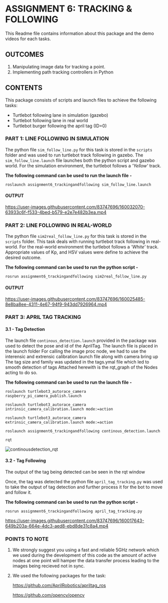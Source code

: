 <h1>ASSIGNMENT 6: TRACKING & FOLLOWING</h1>

This Readme file contains information about this package and the demo videos for each tasks.

<h2>OUTCOMES</h2>

1.  Manipulating image data for tracking a point.
2.  Implementing path tracking controllers in Python

<h2>CONTENTS</h2>

This package consists of scripts and launch files to achieve the following tasks:

- Turtlebot following lane in simulation (gazebo)
- Turtlebot following lane in real world
- Turtlebot burger following the april tag (ID=0)

<h3>PART 1: LINE FOLLOWING IN SIMULATION</h3>

The python file `sim_follow_line.py` for this task is stored in the `scripts` folder and was used to run turtlebot track following in gazebo. The `sim_follow_line.launch` file launches both the python script and gazebo world. For the simulation environment, the turtlebot follows a <I>'Yellow'</I> track. 

<b>The following command can be used to run the launch file - </b>

`roslaunch assignment6_trackingandfollowing sim_follow_line.launch`

<h4>OUTPUT</h4>

https://user-images.githubusercontent.com/83747696/160032070-63933c6f-f533-4bed-b579-e2e7e482b3ea.mp4

<h3>PART 2: LINE FOLLOWING IN REAL-WORLD</h3>

The python file `sim2real_follow_line.py` for this task is stored in the `scripts` folder. This task deals with running turtlebot track following in real-world. For the real-world environment the turtlebot follows a <I>'White'</I> track. Appropriate values of Kp, and HSV values were define to achieve the desired outcome.

<b>The following command can be used to run the python script - </b>

`rosrun assignment6_trackingandfollowing sim2real_follow_line.py`

<h4>OUTPUT</h4>

https://user-images.githubusercontent.com/83747696/160025485-8e8ba8ee-4311-4e67-94f9-943dd7926964.mp4

<h3>PART 3: APRIL TAG TRACKING</h3>

<h4>3.1 - Tag Detection</h4>

The launch file `continous_detection.launch` provided in the package was used to detect the pose and id of the AprilTag.
The launch file is placed in the launch folder
For calling the image proc node, we had to use the interensic and extrensic calibration launch file along with camera bring up
The tag size and family was updated in the tags.ymal file which led to smooth detection of tags
Attached herewith is the rqt_graph of the Nodes acting to do so.

<b>The following command can be used to run the launch file - </b>

`roslaunch turtlebot3_autorace_camera raspberry_pi_camera_publish.launch`

`roslaunch turtlebot3_autorace_camera intrinsic_camera_calibration.launch mode:=action`

`roslaunch turtlebot3_autorace_camera extrinsic_camera_calibration.launch mode:=action`

`roslaunch assignment6_trackingandfollowing continous_detection.launch`

`rqt`

![continousdetection_rqt](https://user-images.githubusercontent.com/99144800/160041996-a32f8dc6-7774-4756-a2c2-32912068abb3.png)

<h4>3.2 - Tag Following</h4>
  
The output of the tag being detected can be seen in the rqt window

Once, the tag was detected the python file `april_tag_tracking.py` was used to take the output of tag detection and further process it for the bot to move and follow it.
 
 <b>The following command can be used to run the python script - </b>

`rosrun assignment6_trackingandfollowing april_tag_tracking.py`

https://user-images.githubusercontent.com/83747696/160017643-649b203a-664e-4dc3-aed8-ebd8de31c8a4.mp4

<h3>POINTS TO NOTE</h3>

1. We strongly suggest you using a fast and reliable 5GHz network which we used during the development of this code as the amount of active nodes at one point will hamper the data transfer process leading to the images being recieved not in sync.
2. We used the following packages for the task:

    https://github.com/AprilRobotics/apriltag_ros
  
    https://github.com/opencv/opencv
